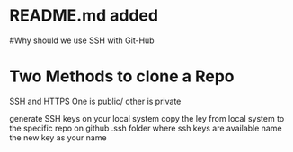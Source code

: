 # README.md added

#Why should we use SSH with Git-Hub
# Two Methods to clone a Repo

SSH and HTTPS
One is public/ other is private

generate SSH keys on your local system 
copy the ley from local system to the specific repo on github
.ssh folder where ssh keys are available
name the new key as your name 